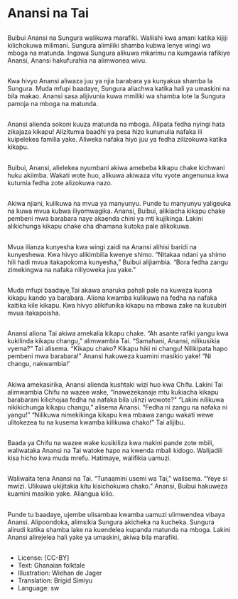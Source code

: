 # Anansi na Tai

##
Buibui Anansi na Sungura walikuwa
marafiki. Waliishi kwa amani katika
kijiji kilichokuwa milimani.
Sungura alimiliki shamba kubwa
lenye wingi wa mboga na matunda.
Ingawa Sungura alikuwa mkarimu
na kumgawia rafikiye Anansi,
Anansi hakufurahia na alimwonea
wivu.


##
Kwa hivyo Anansi aliwaza juu ya
njia barabara ya kunyakua shamba
la Sungura.
Muda mfupi baadaye, Sungura
aliachwa katika hali ya umaskini na
bila makao.
Anansi sasa alijivunia kuwa mmiliki
wa shamba lote la Sungura pamoja
na mboga na matunda.


##
Anansi alienda sokoni kuuza
matunda na mboga.
Alipata fedha nyingi hata zikajaza
kikapu! Alizitumia baadhi ya pesa
hizo kununulia nafaka ili kuipelekea
familia yake.
Aliweka nafaka hiyo juu ya fedha
zilizokuwa katika kikapu.


##
Buibui, Anansi, alielekea nyumbani
akiwa amebeba kikapu chake
kichwani huku akiimba.
Wakati wote huo, alikuwa akiwaza
vitu vyote angenunua kwa kutumia
fedha zote alizokuwa nazo.


##
Akiwa njiani, kulikuwa na mvua ya manyunyu. Punde
tu manyunyu yaligeuka na kuwa mvua kubwa
iliyomwagika.
Anansi, Buibui, alikiacha kikapu chake pembeni mwa
barabara naye akaenda chini ya mti kujikinga.
Lakini alikichunga kikapu chake cha dhamana kutoka
pale alikokuwa.


##
Mvua ilianza kunyesha kwa wingi zaidi na Anansi
alihisi baridi na kunyeshewa.
Kwa hivyo alikimbilia kwenye shimo.
“Nitakaa ndani ya shimo hili hadi mvua itakapokoma
kunyesha,” Buibui alijiambia. “Bora fedha zangu
zimekingwa na nafaka niliyoweka juu yake.”


##
Muda mfupi baadaye,Tai akawa anaruka pahali pale
na kuweza kuona kikapu kando ya barabara.
Aliona kwamba kulikuwa na fedha na nafaka kaitika
kile kikapu.
Kwa hivyo alikifunika kikapu na mbawa zake na
kusubiri mvua itakapoisha.


##
Anansi aliona Tai akiwa amekalia kikapu chake.
“Ah asante rafiki yangu kwa kukilinda kikapu
changu,” alimwambia Tai.
“Samahani, Anansi, nilikusikia vyema?” Tai alisema.
“Kikapu chako? Kikapu hiki ni changu! Nilikipata hapo
pembeni mwa barabara!”
Anansi hakuweza kuamini masikio yake! “Ni changu,
nakwambia!’


##
Akiwa amekasirika, Anansi alienda kushtaki wizi huo
kwa Chifu.
Lakini Tai alimwambia Chifu na wazee wake,
“Inawezekanaje mtu kukiacha kikapu barabarani
kilichojaa fedha na nafaka bila ulinzi wowote?"
“Lakini nilikuwa nikikichunga kikapu changu,”
alisema Anansi. “Fedha ni zangu na nafaka ni
yangu!”
“Nilikuwa nimekikinga kikapu kwa mbawa zangu
wakati wewe ulitokezea tu na kusema kwamba
kilikuwa chako!” Tai alijibu.


##
Baada ya Chifu na wazee wake kusikiliza kwa makini pande zote
mbili, waliwataka Anansi na Tai watoke hapo na kwenda mbali
kidogo.
Walijadili kisa hicho kwa muda mrefu.
Hatimaye, walifikia uamuzi.


##
Waliwaita tena Anansi na Tai.
“Tunaamini usemi wa Tai,”
walisema. “Yeye si mwizi. Ulikuwa
ukijitakia kitu kisichokuwa chako.”
Anansi, Buibui hakuweza kuamini
masikio yake.
Aliangua kilio.


##
Punde tu baadaye, ujembe ulisambaa kwamba
uamuzi ulimwendea vibaya Anansi.
Alipoondoka, alimsikia Sungura akicheka na kucheka.
Sungura alirudi katika shamba lake na kuendelea
kupanda matunda na mboga.
Lakini Anansi alirejelea hali yake ya umaskini, akiwa
bila marafiki.


##
* License: [CC-BY]
* Text: Ghanaian folktale
* Illustration: Wiehan de Jager
* Translation: Brigid Simiyu
* Language: sw
